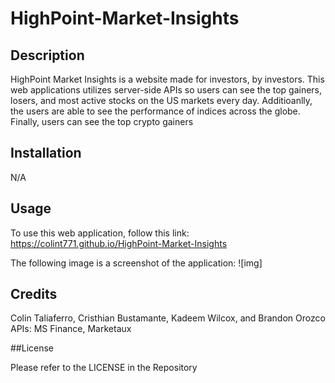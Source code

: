 # HighPoint-Market-Insights

## Description

HighPoint Market Insights is a website made for investors, by investors. This web applications utilizes server-side APIs so users can see the top gainers, losers, and most active stocks on the US markets every day. Additioanlly, the users are able to see the performance of indices across the globe. Finally, users can see the top crypto gainers

## Installation
N/A

## Usage

To use this web application, follow this link: https://colint771.github.io/HighPoint-Market-Insights

The following image is a screenshot of the application:
![img]

## Credits

Colin Taliaferro, Cristhian Bustamante, Kadeem Wilcox, and Brandon Orozco
APIs: MS Finance, Marketaux

##License

Please refer to the LICENSE in the Repository
